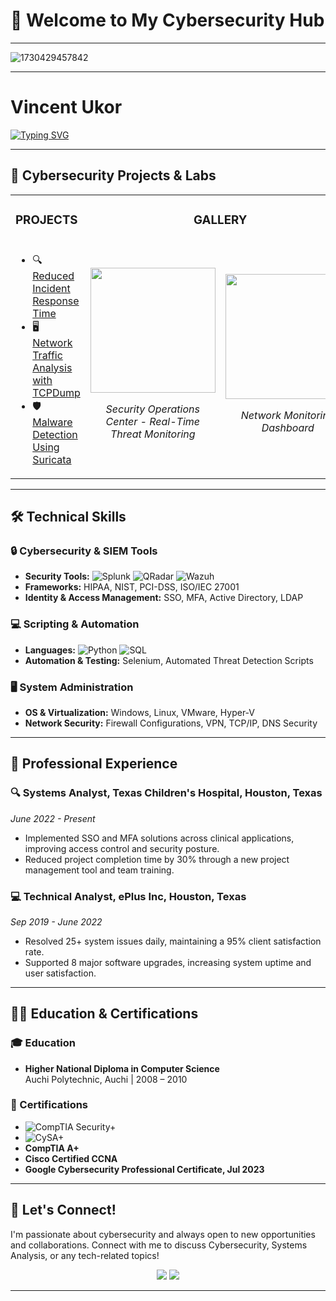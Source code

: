 # 👋 Welcome to My Cybersecurity Hub

---
![1730429457842](https://github.com/user-attachments/assets/f765bef3-6d2c-4dca-8624-a07cc23abcbd)


---

# Vincent Ukor  
[![Typing SVG](https://readme-typing-svg.demolab.com?font=Fira+Code&size=25&pause=1000&center=true&vCenter=true&width=500&lines=Cybersecurity+Engineer;Systems+Analyst;Strengthening+Cybersecurity+Posture)](https://git.io/typing-svg)

---

## 🔐 Cybersecurity Projects & Labs

<table>
  <tr>
    <td><h3>PROJECTS</h3></td>
    <td colspan="2" align="center"><h3>GALLERY</h3></td>
  </tr>
  <tr>
    <td>
      <ul>
        <li>🔍 <a href="https://github.com/suculent11">Reduced Incident Response Time</a> </li>
        <li>🖥️ <a href="https://github.com/suculent1">Network Traffic Analysis with TCPDump</a> </li>
        <li>🛡️ <a href="https://github.com/suculent1">Malware Detection Using Suricata</a> </li>
      </ul>
    </td>
    <td align="center">
      <img src="https://github.com/ModarRostom/ModarRostom/blob/main/homelab-server.webp" width="200">
      <p><i>Security Operations Center - Real-Time Threat Monitoring</i></p>
    </td>
    <td align="center">
      <img src="https://github.com/ModarRostom/ModarRostom/blob/main/homelab.webp" width="200">
      <p><i>Network Monitoring Dashboard</i></p>
    </td>
  </tr>
</table>

---

## 🛠️ Technical Skills

### 🔒 Cybersecurity & SIEM Tools
- **Security Tools:** ![Splunk](https://img.shields.io/badge/-Splunk-000000?style=for-the-badge&logo=splunk&logoColor=white) ![QRadar](https://img.shields.io/badge/-QRadar-0033CC?style=for-the-badge) ![Wazuh](https://img.shields.io/badge/-Wazuh-4C8CF5?style=for-the-badge)
- **Frameworks:** HIPAA, NIST, PCI-DSS, ISO/IEC 27001  
- **Identity & Access Management:** SSO, MFA, Active Directory, LDAP

### 💻 Scripting & Automation
- **Languages:** ![Python](https://img.shields.io/badge/-Python-3776AB?style=for-the-badge&logo=python&logoColor=white) ![SQL](https://img.shields.io/badge/-SQL-4479A1?style=for-the-badge&logo=MySQL&logoColor=white)
- **Automation & Testing:** Selenium, Automated Threat Detection Scripts  

### 🖥️ System Administration
- **OS & Virtualization:** Windows, Linux, VMware, Hyper-V  
- **Network Security:** Firewall Configurations, VPN, TCP/IP, DNS Security  

---

## 💼 Professional Experience

### 🔍 Systems Analyst, Texas Children's Hospital, Houston, Texas  
*June 2022 - Present*  
- Implemented SSO and MFA solutions across clinical applications, improving access control and security posture.
- Reduced project completion time by 30% through a new project management tool and team training.

### 💻 Technical Analyst, ePlus Inc, Houston, Texas  
*Sep 2019 - June 2022*  
- Resolved 25+ system issues daily, maintaining a 95% client satisfaction rate.
- Supported 8 major software upgrades, increasing system uptime and user satisfaction.

---

## 🧑‍🎓 Education & Certifications

### 🎓 Education
- **Higher National Diploma in Computer Science**  
  Auchi Polytechnic, Auchi | 2008 – 2010

### 📜 Certifications
- ![CompTIA Security+](https://img.shields.io/badge/-CompTIA%20Security+-F06400?style=for-the-badge&logo=comptia&logoColor=white)
- ![CySA+](https://img.shields.io/badge/-CompTIA%20CySA+-8B2D19?style=for-the-badge&logo=comptia&logoColor=white)
- **CompTIA A+**  
- **Cisco Certified CCNA**  
- **Google Cybersecurity Professional Certificate, Jul 2023**

---

## 👥 Let's Connect!
I'm passionate about cybersecurity and always open to new opportunities and collaborations. Connect with me to discuss Cybersecurity, Systems Analysis, or any tech-related topics!

<p align="center">
  <a href="mailto:ukor.vincent663@gmail.com"><img src="https://img.shields.io/badge/Email-%23D14836.svg?style=for-the-badge&logo=Gmail&logoColor=white"></a>
  <a href="https://www.linkedin.com/in/vincent-ukor-aa15811b7/"><img src="https://img.shields.io/badge/LinkedIn-%230077B5.svg?style=for-the-badge&logo=linkedin&logoColor=white"></a>
</p>

---
